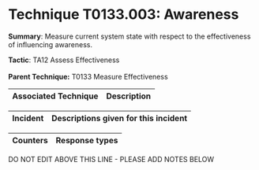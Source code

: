 # Technique T0133.003: Awareness

**Summary**: Measure current system state with respect to the effectiveness of influencing awareness.

**Tactic**: TA12 Assess Effectiveness <br><br>**Parent Technique:** T0133 Measure Effectiveness


| Associated Technique | Description |
| --------- | ------------------------- |



| Incident | Descriptions given for this incident |
| -------- | -------------------- |



| Counters | Response types |
| -------- | -------------- |


DO NOT EDIT ABOVE THIS LINE - PLEASE ADD NOTES BELOW